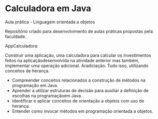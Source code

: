 # Calculadora em Java
 Aula prática - Linguagem orientada a objetos

 Repositório criado para desenvolvimento de aulas práticas propostas pela faculdade.

 AppCalculadora:
 
 Construir uma aplicação, uma calculadora para calcular os investimentos feitos na aplicaçãodesenvolvida na atividade anterior mas também, implementar uma operação adicional. Aradiciação. Tudo isso, utilizando conceitos de herança.

- Compreender conceitos relacionados a construção de métodos na programação em Java. 
- Aprender a utilizar estruturas de decisão para auxiliar a definição de escolhas na programaçãoem Java. 
- Identificar e aplicar conceitos de orientação a objetos com uso de herança. 
- Entender como invocar métodos em programação orientada a objetos.
